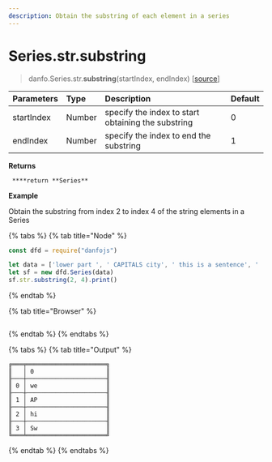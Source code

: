 ```yaml
---
description: Obtain the substring of each element in a series
---
```


# Series.str.substring

> danfo.Series.str.**substring**\(startIndex, endIndex\)  \[[source](https://github.com/opensource9ja/danfojs/blob/master/danfojs/src/core/strings.js#L280)\]

| Parameters | Type | Description | Default |
| :--- | :--- | :--- | :--- |
| startIndex | Number | specify the index to start obtaining the substring | 0 |
| endIndex | Number | specify the index to end the substring | 1 |

**Returns**

     ****return **Series**

**Example**

Obtain the substring from index 2 to index 4 of the string elements in a Series

{% tabs %}
{% tab title="Node" %}
```javascript
const dfd = require("danfojs")

let data = ['lower part ', ' CAPITALS city', ' this is a sentence', '  SwAp CaSe']
let sf = new dfd.Series(data)
sf.str.substring(2, 4).print()
```
{% endtab %}

{% tab title="Browser" %}
```

```
{% endtab %}
{% endtabs %}

{% tabs %}
{% tab title="Output" %}
```text
╔═══╤══════════════════════╗
║   │ 0                    ║
╟───┼──────────────────────╢
║ 0 │ we                   ║
╟───┼──────────────────────╢
║ 1 │ AP                   ║
╟───┼──────────────────────╢
║ 2 │ hi                   ║
╟───┼──────────────────────╢
║ 3 │ Sw                   ║
╚═══╧══════════════════════╝
```
{% endtab %}
{% endtabs %}

